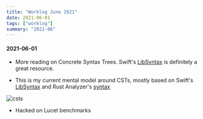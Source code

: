 ```yaml
---
title: "Worklog June 2021"
date: 2021-06-01
tags: ["worklog"]
summary: "2021-06"
---
```


#### 2021-06-01

- More reading on Concrete Syntax Trees.
  Swift's [LibSyntax](https://github.com/apple/swift/tree/main/lib/Syntax) is
  definitely a great resource.

- This is my current mental model around CSTs, mostly based on Swift's
  [LibSyntax](https://github.com/apple/swift/tree/main/lib/Syntax) and Rust
  Analyzer's
  [syntax](https://github.com/rust-analyzer/rust-analyzer/blob/master/docs/dev/syntax.md)

![csts](../../img/CST.png)

- Hacked on Lucet benchmarks

